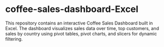 # coffee-sales-dashboard-Excel
This repository contains an interactive Coffee Sales Dashboard built in Excel. The dashboard visualizes sales data over time, top customers, and sales by country using pivot tables, pivot charts, and slicers for dynamic filtering.
